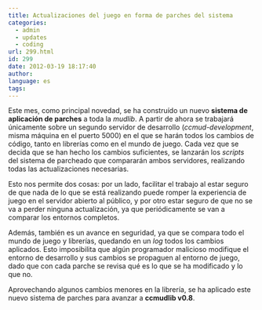 ```yaml
---
title: Actualizaciones del juego en forma de parches del sistema
categories:
  - admin
  - updates
  - coding
url: 299.html
id: 299
date: 2012-03-19 18:17:40
author:
language: es
tags:
---
```


Este mes, como principal novedad, se ha construído un nuevo **sistema de aplicación de parches** a toda la _mudlib_. A partir de ahora se trabajará únicamente sobre un segundo servidor de desarrollo (_ccmud-development_, misma máquina en el puerto 5000) en el que se harán todos los cambios de código, tanto en librerías como en el mundo de juego. Cada vez que se decida que se han hecho los cambios suficientes, se lanzarán los _scripts_ del sistema de parcheado que compararán ambos servidores, realizando todas las actualizaciones necesarias.

Esto nos permite dos cosas: por un lado, facilitar el trabajo al estar seguro de que nada de lo que se está realizando puede romper la experiencia de juego en el servidor abierto al público, y por otro estar seguro de que no se va a perder ninguna actualización, ya que periódicamente se van a comparar los entornos completos.

Además, también es un avance en seguridad, ya que se compara todo el mundo de juego y librerías, quedando en un _log_ todos los cambios aplicados. Esto imposibilita que algún programador malicioso modifique el entorno de desarrollo y sus cambios se propaguen al entorno de juego, dado que con cada parche se revisa qué es lo que se ha modificado y lo que no.

Aprovechando algunos cambios menores en la librería, se ha aplicado este nuevo sistema de parches para avanzar a **ccmudlib v0.8**.